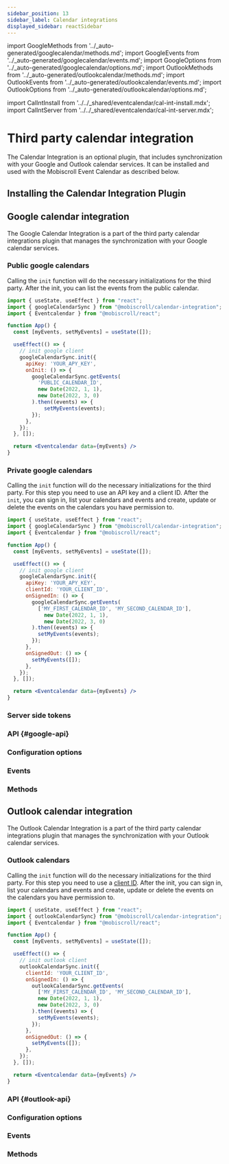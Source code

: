 ```yaml
---
sidebar_position: 13
sidebar_label: Calendar integrations
displayed_sidebar: reactSidebar
---
```


import GoogleMethods from '../_auto-generated/googlecalendar/methods.md';
import GoogleEvents from '../_auto-generated/googlecalendar/events.md';
import GoogleOptions from '../_auto-generated/googlecalendar/options.md';
import OutlookMethods from '../_auto-generated/outlookcalendar/methods.md';
import OutlookEvents from '../_auto-generated/outlookcalendar/events.md';
import OutlookOptions from '../_auto-generated/outlookcalendar/options.md';

import CalIntInstall from '../../_shared/eventcalendar/cal-int-install.mdx';
import CalIntServer from '../../_shared/eventcalendar/cal-int-server.mdx';

# Third party calendar integration

The Calendar Integration is an optional plugin, that includes synchronization with your Google and Outlook calendar services. It can be installed and used with the Mobiscroll Event Calendar as described below.

## Installing the Calendar Integration Plugin

<CalIntInstall />

## Google calendar integration

The Google Calendar Integration is a part of the third party calendar integrations plugin that manages the synchronization with your Google calendar services.

### Public google calendars

Calling the `init` function will do the necessary initializations for the third party. After the init, you can list the events from the public calendar.

```jsx
import { useState, useEffect } from "react";
import { googleCalendarSync } from "@mobiscroll/calendar-integration";
import { Eventcalendar } from "@mobiscroll/react";

function App() {
  const [myEvents, setMyEvents] = useState([]);

  useEffect(() => {
    // init google client
    googleCalendarSync.init({
      apiKey: 'YOUR_APY_KEY',
      onInit: () => {
        googleCalendarSync.getEvents(
          'PUBLIC_CALENDAR_ID',
          new Date(2022, 1, 1),
          new Date(2022, 3, 0)
        ).then((events) => {
            setMyEvents(events);
        });
      },
    });
  }, []);

  return <Eventcalendar data={myEvents} />
}
```

### Private google calendars

Calling the `init` function will do the necessary initializations for the third party. For this step you need to use an API key and a client ID. After the `init`, you can sign in, list your calendars and events and create, update or delete the events on the calendars you have permission to.

```jsx
import { useState, useEffect } from "react";
import { googleCalendarSync } from "@mobiscroll/calendar-integration";
import { Eventcalendar } from "@mobiscroll/react";

function App() {
  const [myEvents, setMyEvents] = useState([]);

  useEffect(() => {
    // init google client
    googleCalendarSync.init({
      apiKey: 'YOUR_APY_KEY',
      clientId: 'YOUR_CLIENT_ID',
      onSignedIn: () => {
        googleCalendarSync.getEvents(
          ['MY_FIRST_CALENDAR_ID', 'MY_SECOND_CALENDAR_ID'],
            new Date(2022, 1, 1),
            new Date(2022, 3, 0)
        ).then((events) => {
          setMyEvents(events);
        });
      },
      onSignedOut: () => {
        setMyEvents([]);
      },
    });
  }, []);

  return <Eventcalendar data={myEvents} />
}
```

### Server side tokens

<CalIntServer />

### API {#google-api}

<div className="option-list font-size-smaller">

  <h3 id="google-options" className="api-heading">Configuration options</h3>
  <GoogleOptions />

  <h3 id="google-events" className="api-heading">Events</h3>
  <GoogleEvents />

  <h3 id="google-methods" className="api-heading">Methods</h3>
  <GoogleMethods />

</div>

## Outlook calendar integration

The Outlook Calendar Integration is a part of the third party calendar integrations plugin that manages the synchronization with your Outlook calendar services.

### Outlook calendars

Calling the `init` function will do the necessary initializations for the third party. For this step you need to use a [client ID](https://docs.microsoft.com/en-us/graph/auth-v2-user). After the init, you can sign in, list your calendars and events and create, update or delete the events on the calendars you have permission to.

```jsx
import { useState, useEffect } from "react";
import { outlookCalendarSync} from "@mobiscroll/calendar-integration";
import { Eventcalendar } from "@mobiscroll/react";

function App() {
  const [myEvents, setMyEvents] = useState([]);

  useEffect(() => {
    // init outlook client
    outlookCalendarSync.init({
      clientId: 'YOUR_CLIENT_ID',
      onSignedIn: () => {
        outlookCalendarSync.getEvents(
          ['MY_FIRST_CALENDAR_ID', 'MY_SECOND_CALENDAR_ID'],
          new Date(2022, 1, 1),
          new Date(2022, 3, 0)
        ).then((events) => {
          setMyEvents(events);
        });
      },
      onSignedOut: () => {
        setMyEvents([]);
      },
    });
  }, []);

  return <Eventcalendar data={myEvents} />
}
```

### API {#outlook-api}

<div className="option-list">

  <h3 id="outlook-options" className="api-heading">Configuration options</h3>
  <OutlookOptions />

  <h3 id="outlook-events" className="api-heading">Events</h3>
  <OutlookEvents />

  <h3 id="outlook-methods" className="api-heading">Methods</h3>
  <OutlookMethods />

</div>
